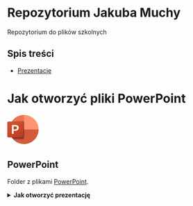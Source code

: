 # Repozytorium Jakuba Muchy

Repozytorium do plików szkolnych

## Spis treści

- [Prezentacje](#PowerPoint)


  
# Jak otworzyć pliki PowerPoint
![Logo](images/powerpoint.png)
## PowerPoint
Folder z plikami [PowerPoint](Prezentacje/).

<details>
  <summary><strong>Jak otworzyć prezentację</strong></summary>


</details>


